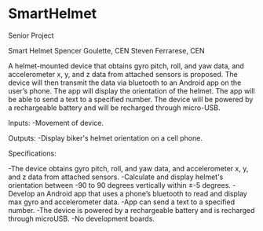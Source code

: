 # SmartHelmet
Senior Project


Smart Helmet
Spencer Goulette, CEN
Steven Ferrarese, CEN

A helmet-mounted device that obtains gyro pitch, roll, and yaw data, and accelerometer x, y, and z data from attached sensors is proposed.  The device will then transmit the data via bluetooth to an Android app on the user’s phone. The app will display the orientation of the helmet. The app will be able to send a text to a specified number. The device will be powered by a rechargeable battery and will be recharged through micro-USB.

Inputs:
-Movement of device.

Outputs:
-Display biker's helmet orientation on a cell phone.

Specifications:

-The device obtains gyro pitch, roll, and yaw data, and accelerometer x, y, and z data from attached sensors.
-Calculate and display helmet's orientation between -90 to 90 degrees vertically within ±-5 degrees.
-Develop an Android app that uses a phone’s bluetooth to read and display max gyro and accelerometer data.
-App can send a text to a specified number.
-The device is powered by a rechargeable battery and is recharged through microUSB.
-No development boards.
